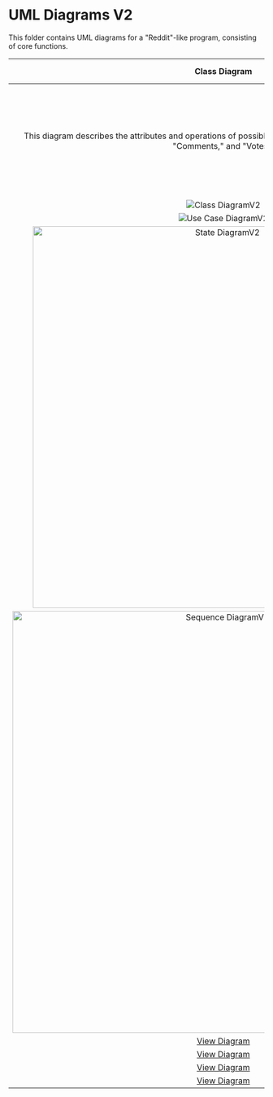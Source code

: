 # UML Diagrams V2
This folder contains UML diagrams for a "Reddit"-like program, consisting of core functions.

| Class Diagram | Use Case Diagram | State Diagram | Sequence Diagram |
| :-: | :-: | :-: | :-: |
| This diagram describes the attributes and operations of possible classes to be implemented like "Posts," "Comments," and "Votes." | This diagram describes possible actions that users may perform on the program. | This diagram describes possible behavioral states that our program may experience. | This diagram describes the ordered process that our program may experience. |
| ![Class DiagramV2](https://github.com/Trannics/CS151-TheJavaChips/assets/131493733/746a848b-0101-4468-af74-721c031eda9b)|
![Use Case DiagramV2](https://github.com/Trannics/CS151-TheJavaChips/assets/131493733/2dfd042d-7228-47fa-a2b0-38757d40ddb2) | 
 <img width="751" alt="State DiagramV2" src="https://github.com/Trannics/CS151-TheJavaChips/assets/131493733/ecdcce31-a424-437f-bb2c-1b4c72e7256d"> |
 <img width="830" alt="Sequence DiagramV2" src="https://github.com/Trannics/CS151-TheJavaChips/assets/131493733/862fdc27-6938-4362-8132-f1803f0493ff"> |
| [View Diagram](https://github.com/Trannics/CS151-TheJavaChips/blob/main/diagrams/Class%20Diagram.png) | 
[View Diagram](https://github.com/Trannics/CS151-TheJavaChips/blob/main/diagramsV2/Use%20Case%20DiagramV2.png) | 
[View Diagram](https://github.com/Trannics/CS151-TheJavaChips/blob/main/diagrams/State%20Diagram.png) | 
[View Diagram](https://github.com/Trannics/CS151-TheJavaChips/blob/main/diagramsV2/Sequence%20DiagramV2.png) |
